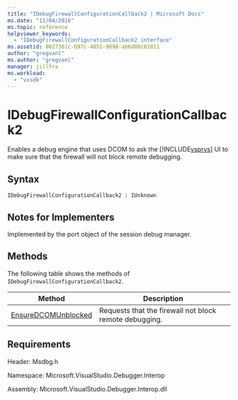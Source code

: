 ```yaml
---
title: "IDebugFirewallConfigurationCallback2 | Microsoft Docs"
ms.date: "11/04/2016"
ms.topic: reference
helpviewer_keywords:
  - "IDebugFirewallConfigurationCallback2 interface"
ms.assetid: 0827361c-b97c-4851-9898-ab6d88c81811
author: "gregvanl"
ms.author: "gregvanl"
manager: jillfra
ms.workload:
  - "vssdk"
---
```

# IDebugFirewallConfigurationCallback2
Enables a debug engine that uses DCOM to ask the [!INCLUDE[vsprvs](../../../code-quality/includes/vsprvs_md.md)] UI to make sure that the firewall will not block remote debugging.

## Syntax

```
IDebugFirewallConfigurationCallback2 : IUnknown
```

## Notes for Implementers
 Implemented by the port object of the session debug manager.

## Methods
 The following table shows the methods of `IDebugFirewallConfigurationCallback2`.

|Method|Description|
|------------|-----------------|
|[EnsureDCOMUnblocked](../../../extensibility/debugger/reference/idebugfirewallconfigurationcallback2-ensuredcomunblocked.md)|Requests that the firewall not block remote debugging.|

## Requirements
 Header: Msdbg.h

 Namespace: Microsoft.VisualStudio.Debugger.Interop

 Assembly: Microsoft.VisualStudio.Debugger.Interop.dll